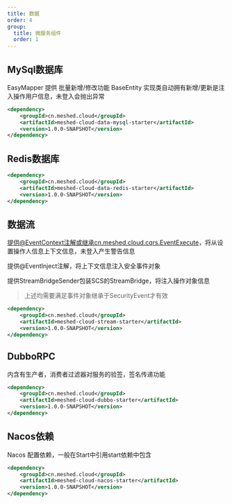 ```yaml
---
title: 数据
order: 4
group:
  title: 微服务组件
  order: 1
---
```


## MySql数据库

EasyMapper 提供 批量新增/修改功能
BaseEntity 实现类自动拥有新增/更新是注入操作用户信息，未登入会抛出异常
```xml
<dependency>
    <groupId>cn.meshed.cloud</groupId>
    <artifactId>meshed-cloud-data-mysql-starter</artifactId>
    <version>1.0.0-SNAPSHOT</version>
</dependency>
```

## Redis数据库

```xml
<dependency>
    <groupId>cn.meshed.cloud</groupId>
    <artifactId>meshed-cloud-data-redis-starter</artifactId>
    <version>1.0.0-SNAPSHOT</version>
</dependency>
```

## 数据流

提供@EventContext注解或继承cn.meshed.cloud.cqrs.EventExecute，将从设置操作人信息上下文信息，未登入产生警告信息

提供@EventInject注解，将上下文信息注入安全事件对象

提供StreamBridgeSender包装SCS的StreamBridge，将注入操作对象信息

> 上述均需要满足事件对象继承于SecurityEvent才有效

```xml
<dependency>
    <groupId>cn.meshed.cloud</groupId>
    <artifactId>meshed-cloud-stream-starter</artifactId>
    <version>1.0.0-SNAPSHOT</version>
</dependency>
```

## DubboRPC

内含有生产者，消费者过滤器对服务的验签，签名传递功能
```xml
<dependency>
    <groupId>cn.meshed.cloud</groupId>
    <artifactId>meshed-cloud-dubbo-starter</artifactId>
    <version>1.0.0-SNAPSHOT</version>
</dependency>
```

## Nacos依赖

Nacos 配置依赖，一般在Start中引用start依赖中包含
```xml
<dependency>
    <groupId>cn.meshed.cloud</groupId>
    <artifactId>meshed-cloud-nacos-starter</artifactId>
    <version>1.0.0-SNAPSHOT</version>
</dependency>
```
